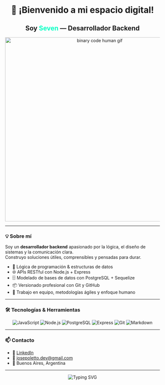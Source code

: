 <h1 align="center">🚀 ¡Bienvenido a mi espacio digital!</h1>
<h2 align="center">Soy <span style="color:#00ffc3;">Seven</span> — Desarrollador Backend</h2>

<p align="center">
<img src="https://media4.giphy.com/media/v1.Y2lkPTc5MGI3NjExdTc2bGFueHM2YWlkYTgyMXFycDQzY2wybjIzYjBlanVnMTV0ZjkxeiZlcD12MV9pbnRlcm5hbF9naWZfYnlfaWQmY3Q9Zw/PTBVMsYIOB0SBP4MVe/giphy.gif" width="600" alt="binary code human gif" /> 
</p>

---

### 💡 Sobre mí

Soy un **desarrollador backend** apasionado por la lógica, el diseño de sistemas y la comunicación clara.  
Construyo soluciones útiles, comprensibles y pensadas para durar.

- 🧠 Lógica de programación & estructuras de datos
- 🌐 APIs RESTful con Node.js + Express
- 🗄️ Modelado de bases de datos con PostgreSQL + Sequelize
- 📦 Versionado profesional con Git y GitHub
- 👥 Trabajo en equipo, metodologías ágiles y enfoque humano

---

### 🛠️ Tecnologías & Herramientas

<div align="center">

![JavaScript](https://img.shields.io/badge/JavaScript-F7DF1E?style=for-the-badge&logo=javascript&logoColor=000)
![Node.js](https://img.shields.io/badge/Node.js-339933?style=for-the-badge&logo=nodedotjs&logoColor=fff)
![PostgreSQL](https://img.shields.io/badge/PostgreSQL-4169E1?style=for-the-badge&logo=postgresql&logoColor=fff)
![Express](https://img.shields.io/badge/Express-000000?style=for-the-badge&logo=express&logoColor=fff)
![Git](https://img.shields.io/badge/Git-F05032?style=for-the-badge&logo=git&logoColor=fff)
![Markdown](https://img.shields.io/badge/Markdown-000000?style=for-the-badge&logo=markdown&logoColor=fff)

</div>

---

### 📫 Contacto

- 💼 [LinkedIn](https://www.linkedin.com/in/jos%C3%A8-poletto-a84a6b265/)
- 📧 josepoletto.dev@gmail.com  
- 📍 Buenos Aires, Argentina

---

<p align="center">
  <img src="https://readme-typing-svg.demolab.com?font=Fira+Code&pause=1500&color=00FFC3&width=435&lines=Pensamiento+inteligente%2C+soluciones+humanas" alt="Typing SVG" />
</p>
